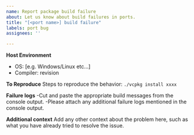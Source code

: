 ```yaml
---
name: Report package build failure
about: Let us know about build failures in ports.
title: "[<port name>] build failure"
labels: port bug
assignees: ''

---
```


**Host Environment**
- OS: [e.g. Windows/Linux etc...]
- Compiler: revision

**To Reproduce**
Steps to reproduce the behavior:
`./vcpkg install xxxx`

**Failure logs**
-Cut and paste the appropriate build messages from the console output.
-Please attach any additional failure logs mentioned in the console output.

**Additional context**
Add any other context about the problem here, such as what you have already tried to resolve the issue.
